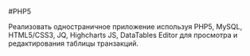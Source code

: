 #PHP5

Реализовать одностраничное приложение используя PHP5, MySQL, HTML5/CSS3, JQ,
Highcharts JS, DataTables Editor для просмотра и редактирования таблицы транзакций.